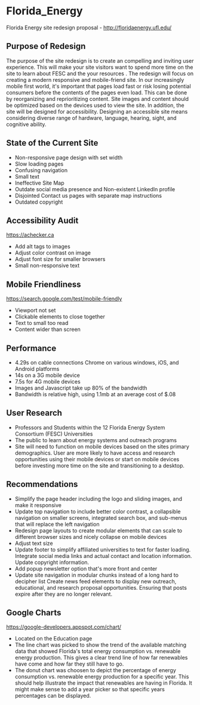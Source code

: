 # Florida_Energy
Florida Energy site redesign proposal - http://floridaenergy.ufl.edu/


## Purpose of Redesign

The purpose of the site redesign is to create an compelling and inviting user experience. This will make your site visitors want to spend more time on the site to learn about FESC and the your resources . The redesign will focus on creating a modern responsive and mobile-friend site. In our increasingly mobile first world, it's important that pages load fast or risk losing potential consumers before the contents of the pages even load. This can be done by reorganizing and reprioritizing content. Site images and content should be optimized based on the devices used to view the site. In addition, the site will be designed for accessibility. Designing an accessible site means considering diverse range of hardware, language, hearing, sight, and cognitive ability. 

## State of the Current Site 
* Non-responsive page design with set width
* Slow loading pages
* Confusing navigation
* Small text
* Ineffective Site Map
* Outdate social media presence and Non-existent LinkedIn profile
* Disjointed Contact us pages with separate map instructions
* Outdated copyright
	
## Accessibility Audit 
https://achecker.ca
* Add alt tags to images
* Adjust color contrast on image
* Adjust font size for smaller browsers
* Small non-responsive text

## Mobile Friendliness
https://search.google.com/test/mobile-friendly
* Viewport not set
* Clickable elements to close together
* Text to small too read
* Content wider than screen

## Performance
* 4.29s on cable connections Chrome on various windows, iOS, and Android platforms
* 14s on a 3G mobile device
* 7.5s for 4G mobile devices
* Images and Javascript take up 80% of the bandwidth
* Bandwidth is relative high, using 1.1mb at an average cost of $.08
	
## User Research 
* Professors and Students within the 12 Florida Energy System Consortium (FESC) Universities
* The public to learn about energy systems and outreach programs
* Site will need to function on mobile devices based on the sites primary demographics. User are more likely to have access and research opportunities using their mobile devices or start on mobile devices before investing more time on the site and transitioning to a desktop.

## Recommendations
* Simplify the page header including the logo and sliding images, and make it responsive
* Update top navigation to include better color contrast, a collapsible navigation on smaller screens, integrated search box, and sub-menus that will replace the left navigation
* Redesign page layouts to create modular elements that can scale to different browser sizes and nicely collapse on mobile devices
* Adjust text size
* Update footer to simplify affiliated universities to text for faster loading. Integrate social media links and actual contact and location information. Update copyright information.
* Add popup newsletter option that's more front and center
* Update site navigation in modular chunks instead of a long hard to decipher list
Create news feed elements to display new outreach, educational, and research proposal opportunities. Ensuring that posts expire after they are no longer relevant. 

## Google Charts
https://google-developers.appspot.com/chart/
* Located on the Education page
* The line chart was picked to show the trend of the available matching data that showed Florida's total energy consumption vs. renewable energy production. This gives a clear trend line of how far renewables have come and how far they still have to go.
* The donut chart was choosen to depict the percentage of energy consumption vs. renewable energy production for a specific year. This should help illustrate the impact that renewables are having in Florida. It might make sense to add a year picker so that specific years percentages can be displayed. 

